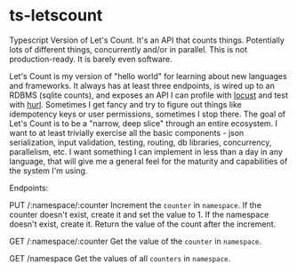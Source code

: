 # ts-letscount
Typescript Version of Let's Count. It's an API that counts things. Potentially lots of different things, concurrently and/or in parallel. This is not production-ready. It is barely even software. 

Let's Count is my version of "hello world" for learning about new languages and frameworks. It always has at least three endpoints, is wired up to an RDBMS (sqlite counts), and exposes an API I can profile with [locust](https://locust.io/) and test with [hurl](https://hurl.dev). Sometimes I get fancy and try to figure out things like idempotency keys or user permissions, sometimes I stop there. The goal of Let's Count is to be a "narrow, deep slice" through an entire ecosystem. I want to at least trivially exercise all the basic components  - json serialization, input validation, testing, routing, db libraries, concurrency, parallelism, etc. I want something I can implement in less than a day in any language, that will give me a general feel for the maturity and capabilities of the system I'm using. 

Endpoints: 

PUT /:namespace/:counter
Increment the `counter` in `namespace`. If the counter doesn't exist, create it and set the value to 1. If the namespace doesn't exist, create it. Return the value of the count after the increment.

GET /:namespace/:counter
Get the value of the `counter` in `namespace`.

GET /namespace
Get the values of all `counters` in `namespace`.


